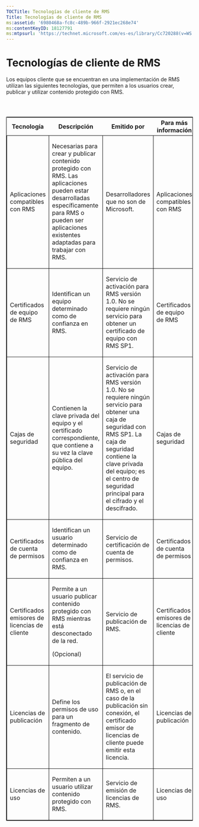 ```yaml
---
TOCTitle: Tecnologías de cliente de RMS
Title: Tecnologías de cliente de RMS
ms:assetid: '6980468a-fc8c-489b-966f-2921ec268e74'
ms:contentKeyID: 18127791
ms:mtpsurl: 'https://technet.microsoft.com/es-es/library/Cc720288(v=WS.10)'
---
```


Tecnologías de cliente de RMS
=============================

Los equipos cliente que se encuentran en una implementación de RMS utilizan las siguientes tecnologías, que permiten a los usuarios crear, publicar y utilizar contenido protegido con RMS.

###  

<p> </p>
<table style="border:1px solid black;">
<colgroup>
<col width="25%" />
<col width="25%" />
<col width="25%" />
<col width="25%" />
</colgroup>
<thead>
<tr class="header">
<th>Tecnología</th>
<th>Descripción</th>
<th>Emitido por</th>
<th>Para más información</th>
</tr>
</thead>
<tbody>
<tr class="odd">
<td style="border:1px solid black;"><p>Aplicaciones compatibles con RMS</p></td>
<td style="border:1px solid black;"><p>Necesarias para crear y publicar contenido protegido con RMS. Las aplicaciones pueden estar desarrolladas específicamente para RMS o pueden ser aplicaciones existentes adaptadas para trabajar con RMS.</p></td>
<td style="border:1px solid black;"><p>Desarrolladores que no son de Microsoft.</p></td>
<td style="border:1px solid black;"><p>Aplicaciones compatibles con RMS</p></td>
</tr>
<tr class="even">
<td style="border:1px solid black;"><p>Certificados de equipo de RMS</p></td>
<td style="border:1px solid black;"><p>Identifican un equipo determinado como de confianza en RMS.</p></td>
<td style="border:1px solid black;"><p>Servicio de activación para RMS versión 1.0. No se requiere ningún servicio para obtener un certificado de equipo con RMS SP1.</p></td>
<td style="border:1px solid black;"><p>Certificados de equipo de RMS</p></td>
</tr>
<tr class="odd">
<td style="border:1px solid black;"><p>Cajas de seguridad</p></td>
<td style="border:1px solid black;"><p>Contienen la clave privada del equipo y el certificado correspondiente, que contiene a su vez la clave pública del equipo.</p></td>
<td style="border:1px solid black;"><p>Servicio de activación para RMS versión 1.0. No se requiere ningún servicio para obtener una caja de seguridad con RMS SP1. La caja de seguridad contiene la clave privada del equipo; es el centro de seguridad principal para el cifrado y el descifrado.</p></td>
<td style="border:1px solid black;"><p>Cajas de seguridad</p></td>
</tr>
<tr class="even">
<td style="border:1px solid black;"><p>Certificados de cuenta de permisos</p></td>
<td style="border:1px solid black;"><p>Identifican un usuario determinado como de confianza en RMS.</p></td>
<td style="border:1px solid black;"><p>Servicio de certificación de cuenta de permisos.</p></td>
<td style="border:1px solid black;"><p>Certificados de cuenta de permisos</p></td>
</tr>
<tr class="odd">
<td style="border:1px solid black;"><p>Certificados emisores de licencias de cliente</p></td>
<td style="border:1px solid black;"><p>Permite a un usuario publicar contenido protegido con RMS mientras está desconectado de la red.</p>
<p>(Opcional)</p></td>
<td style="border:1px solid black;"><p>Servicio de publicación de RMS.</p></td>
<td style="border:1px solid black;"><p>Certificados emisores de licencias de cliente</p></td>
</tr>
<tr class="even">
<td style="border:1px solid black;"><p>Licencias de publicación</p></td>
<td style="border:1px solid black;"><p>Define los permisos de uso para un fragmento de contenido.</p></td>
<td style="border:1px solid black;"><p>El servicio de publicación de RMS o, en el caso de la publicación sin conexión, el certificado emisor de licencias de cliente puede emitir esta licencia.</p></td>
<td style="border:1px solid black;"><p>Licencias de publicación</p></td>
</tr>
<tr class="odd">
<td style="border:1px solid black;"><p>Licencias de uso</p></td>
<td style="border:1px solid black;"><p>Permiten a un usuario utilizar contenido protegido con RMS.</p></td>
<td style="border:1px solid black;"><p>Servicio de emisión de licencias de RMS.</p></td>
<td style="border:1px solid black;"><p>Licencias de uso</p></td>
</tr>
</tbody>
</table>
